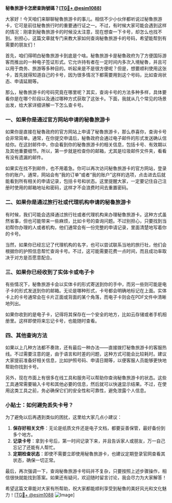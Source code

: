 **秘魯旅游卡怎麽查詢號碼？[[TG💪+ @esim1088](https://t.me/s/esim1088)]**

大家好！今天咱们来聊聊秘魯旅游卡的事儿。相信不少小伙伴都听说过秘魯旅游卡，它可是前往秘魯旅行时的重要通行证之一。不过，有时候大家可能会遇到这样的情况：刚拿到秘魯旅游卡的时候没太注意，现在想查一下卡号，却怎么也找不到。别担心，这篇文章就专门来教大家如何查询秘魯旅游卡的号码，希望能帮到有需要的朋友们！

首先，咱们得明白秘魯旅游卡到底是个啥。秘魯旅游卡是秘魯政府为了方便国际游客而推出的一种电子签证形式。它允许持有者在一定时间内多次入境秘魯，并且可以用于商务、旅游等多种目的。听起来是不是很方便呢？但是，想要顺利使用这张卡，首先就得知道自己的卡号，因为很多情况下都需要用到这个号码，比如查询状态、申请延期等。

那么，秘魯旅游卡的号码究竟在哪里呢？其实，查询卡号的方法多种多样，具体要看你是在哪个阶段以及通过哪种方式获取了这张卡。下面，我就从几个常见的场景出发，给大家详细讲解一下怎么查卡号。

### 一、如果你是通过官方网站申请的秘魯旅游卡

如果你是直接在秘魯政府的官方网站上申请了秘魯旅游卡，那么恭喜你，查询卡号会非常简单。通常，在你提交申请后，秘魯政府会通过电子邮件的形式发送确认信给你。在这封邮件中，你会看到你的秘魯旅游卡的相关信息，包括卡号、有效期以及其他重要细节。所以，第一步就是检查你的邮箱，尤其是垃圾邮件文件夹，看看有没有遗漏的邮件。

如果实在找不到邮件，也不用着急。你可以再次访问秘魯旅游卡的官方网站，登录你的账户。通常，网站会有“我的订单”或者“我的账户”这样的选项，点击进去后就能看到所有相关的申请记录，包括卡号和状态。这里提醒大家，一定要记住自己注册时使用的邮箱地址和密码，这样才不会浪费时间去重置密码。

### 二、如果你是通过旅行社或代理机构申请的秘魯旅游卡

有时候，我们可能会选择通过旅行社或者代理机构来办理秘魯旅游卡。这种方式虽然省事，但也可能带来一些麻烦，比如卡号的查询问题。不过别担心，只要找到当初帮你办理的人或者机构，他们通常会有一份完整的申请记录，里面清楚地写着你的卡号。

当然，如果你已经忘记了代理机构的名字，也可以尝试联系当地的旅行社，他们会根据你的护照信息帮忙查询卡号。不过，这可能需要花费一点时间，而且成功率取决于对方是否愿意配合。

### 三、如果你已经收到了实体卡或电子卡

有些情况下，秘魯旅游卡会以实体卡的形式寄送到你的手中，而另一些则可能是电子卡的形式发送到你的邮箱。无论是哪种形式，卡号都会明确地标记在上面。实体卡上的卡号通常会在卡片正面或背面的某个角落，而电子卡则会在PDF文件中清晰地列出。

如果你收到的是电子卡，记得将其保存在一个安全的地方，比如云存储或者手机相册里。这样即使将来忘记卡号，也能随时查看。

### 四、其他查询方法

如果以上几种方法都不奏效，还有最后一种办法——直接拨打秘魯旅游卡的客服热线。不过需要注意的是，由于语言和时差的问题，这种方式可能会比较耗时。建议大家提前准备好相关信息，比如护照号码、申请日期等，以便客服人员能够更快地帮助你找到卡号。

另外，现在市面上有很多在线工具和服务可以帮助你查询秘魯旅游卡的状态。这些工具通常需要输入卡号和其他必要的信息，然后就可以快速显示结果。不过，在使用这类工具之前，务必确保它们的安全性和可靠性，避免泄露个人信息。

### 小贴士：如何避免丢失卡号？

为了避免以后再遇到类似的困扰，这里给大家几点小建议：

1. **保存好相关文件**：无论是纸质文件还是电子文档，都要妥善保管，最好备份到多个地方。
2. **记录卡号**：拿到卡号后，第一时间记录下来，并且告诉家人或朋友，万一自己忘记了还能有人帮忙。
3. **定期检查状态**：即使不需要立即使用秘魯旅游卡，也建议定期登录官网查看其状态，确保一切正常。

最后，再次强调一下，查询秘魯旅游卡号码并不复杂，只要按照上述步骤操作，相信很快就能找到答案。如果还有疑问，欢迎随时留言讨论，我会尽力为大家解答！

希望这篇文章能对大家有所帮助，祝大家都能顺利享受到秘魯的美好风光和文化魅力！[[TG💪+ @esim1088](https://t.me/s/esim1088) ![Image](https://i.postimg.cc/4NQfJmqS/Snipaste-2025-05-13-00-14-12.png)]